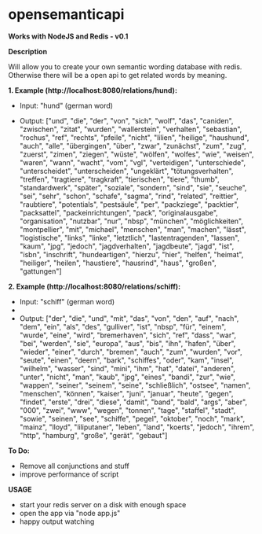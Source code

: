 opensemanticapi
===============

**Works with NodeJS and Redis - v0.1**

**Description**

Will allow you to create your own semantic wording database with redis. Otherwise there will be a open api to get related words by meaning.

**1. Example (http://localhost:8080/relations/hund):**

* Input: "hund" (german word)

* Output: ["und", "die", "der", "von", "sich", "wolf", "das", "caniden", "zwischen", "zitat", "wurden", "wallerstein", "verhalten", "sebastian", "rochus", "ref", "rechts", "pfeile", "nicht", "lilien", "heilige", "haushund", "auch", "alle", "übergingen", "über", "zwar", "zunächst", "zum", "zug", "zuerst", "zimen", "ziegen", "wüste", "wölfen", "wolfes", "wie", "weisen", "waren", "wann", "wacht", "vom", "vgl", "verteidigen", "unterschiede", "unterscheidet", "unterscheiden", "ungeklärt", "tötungsverhalten", "treffen", "tragtiere", "tragkraft", "tierischen", "tiere", "thumb", "standardwerk", "später", "soziale", "sondern", "sind", "sie", "seuche", "sei", "sehr", "schon", "schafe", "sagma", "rind", "related", "reittier", "raubtiere", "potentials", "pestsäule", "per", "packziege", "packtier", "packsattel", "packeinrichtungen", "pack", "originalausgabe", "organisation", "nutzbar", "nur", "nbsp", "münchen", "möglichkeiten", "montpellier", "mit", "michael", "menschen", "man", "machen", "lässt", "logistische", "links", "linke", "letztlich", "lastentragenden", "lassen", "kaum", "jpg", "jedoch", "jagdverhalten", "jagdbeute", "jagd", "ist", "isbn", "inschrift", "hundeartigen", "hierzu", "hier", "helfen", "heimat", "heiliger", "heilen", "haustiere", "hausrind", "haus", "großen", "gattungen"]

**2. Example (http://localhost:8080/relations/schiff):**

* Input: "schiff" (german word)
* 
* Output: ["der", "die", "und", "mit", "das", "von", "den", "auf", "nach", "dem", "ein", "als", "des", "gulliver", "ist", "nbsp", "für", "einem", "wurde", "eine", "wird", "bremerhaven", "sich", "ref", "dass", "war", "bei", "werden", "sie", "europa", "aus", "bis", "ihn", "hafen", "über", "wieder", "einer", "durch", "bremen", "auch", "zum", "wurden", "vor", "seute", "einen", "deern", "bark", "schiffes", "oder", "kam", "insel", "wilhelm", "wasser", "sind", "mini", "ihm", "hat", "datei", "anderen", "unter", "nicht", "man", "kaub", "jpg", "eines", "bandi", "zur", "wie", "wappen", "seiner", "seinem", "seine", "schließlich", "ostsee", "namen", "menschen", "können", "kaiser", "juni", "januar", "heute", "gegen", "findet", "erste", "drei", "diese", "damit", "band", "bald", "args", "aber", "000", "zwei", "www", "wegen", "tonnen", "tage", "staffel", "stadt", "sowie", "seinen", "see", "schiffe", "pegel", "oktober", "noch", "mark", "mainz", "lloyd", "liliputaner", "leben", "land", "koerts", "jedoch", "ihrem", "http", "hamburg", "große", "gerät", "gebaut"]

**To Do:**

* Remove all conjunctions and stuff
* improve performance of script

**USAGE**

* start your redis server on a disk with enough space
* open the app via "node app.js"
* happy output watching
